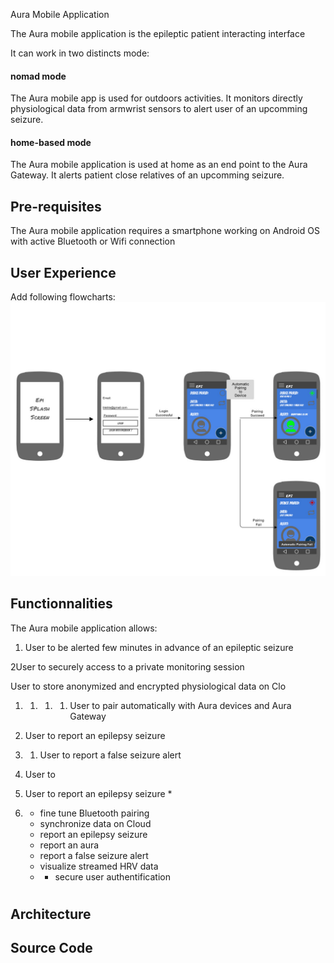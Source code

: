 

Aura Mobile Application

The Aura mobile application is the epileptic patient interacting interface

It can work in two distincts mode:

#### nomad mode

The Aura mobile app is used for outdoors activities. It monitors directly physiological data from armwrist sensors to alert user of an upcomming seizure.

#### home-based mode

The Aura mobile application is used at home as an end point to the Aura Gateway. It alerts patient close relatives of an upcomming seizure.

## Pre-requisites

The Aura mobile application requires a smartphone working on Android OS with active Bluetooth or Wifi connection

## User Experience

Add following flowcharts:![](/assets/epi_ux_flowchart_loading.jpg)

## Functionnalities

The Aura mobile application allows:

1. User to be alerted few minutes in advance of an epileptic seizure

2User to securely access to a private monitoring session

User to store anonymized and encrypted physiological data on Clo

1. 1. 1. 1. User to pair automatically with Aura devices and Aura Gateway 
2. User to report an epilepsy seizure

1. 1. User to report a false seizure alert 

1. User to 
2. User to report an epilepsy seizure 
   \* 
3. * fine tune Bluetooth pairing
   * synchronize data on Cloud
   * report an epilepsy seizure
   * report an aura
   * report a false seizure alert
   * visualize streamed HRV data
   * * secure user authentification

   # 

## Architecture

## Source Code

## 



